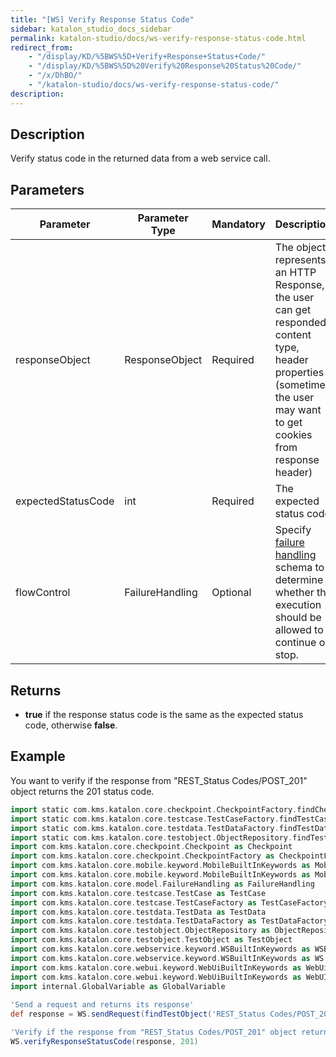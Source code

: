 ```yaml
---
title: "[WS] Verify Response Status Code" 
sidebar: katalon_studio_docs_sidebar
permalink: katalon-studio/docs/ws-verify-response-status-code.html 
redirect_from:
    - "/display/KD/%5BWS%5D+Verify+Response+Status+Code/"
    - "/display/KD/%5BWS%5D%20Verify%20Response%20Status%20Code/"
    - "/x/DhBO/"
    - "/katalon-studio/docs/ws-verify-response-status-code/"
description: 
---
```

Description
-----------

Verify status code in the returned data from a web service call.

Parameters
----------

| Parameter | Parameter Type | Mandatory | Description |
| --- | --- | --- | --- |
| responseObject | ResponseObject | Required | The object represents an HTTP Response, the user can get responded content type, header properties (sometimes the user may want to get cookies from response header) |
| expectedStatusCode | int | Required | The expected status code |
| flowControl | FailureHandling | Optional | Specify [failure handling](/x/qAAM) schema to determine whether the execution should be allowed to continue or stop. |

Returns
-------

*   **true** if the response status code is the same as the expected status code, otherwise **false**.

Example
-------

You want to verify if the response from "REST\_Status Codes/POST\_201" object returns the 201 status code.

```groovy
import static com.kms.katalon.core.checkpoint.CheckpointFactory.findCheckpoint
import static com.kms.katalon.core.testcase.TestCaseFactory.findTestCase
import static com.kms.katalon.core.testdata.TestDataFactory.findTestData
import static com.kms.katalon.core.testobject.ObjectRepository.findTestObject
import com.kms.katalon.core.checkpoint.Checkpoint as Checkpoint
import com.kms.katalon.core.checkpoint.CheckpointFactory as CheckpointFactory
import com.kms.katalon.core.mobile.keyword.MobileBuiltInKeywords as MobileBuiltInKeywords
import com.kms.katalon.core.mobile.keyword.MobileBuiltInKeywords as Mobile
import com.kms.katalon.core.model.FailureHandling as FailureHandling
import com.kms.katalon.core.testcase.TestCase as TestCase
import com.kms.katalon.core.testcase.TestCaseFactory as TestCaseFactory
import com.kms.katalon.core.testdata.TestData as TestData
import com.kms.katalon.core.testdata.TestDataFactory as TestDataFactory
import com.kms.katalon.core.testobject.ObjectRepository as ObjectRepository
import com.kms.katalon.core.testobject.TestObject as TestObject
import com.kms.katalon.core.webservice.keyword.WSBuiltInKeywords as WSBuiltInKeywords
import com.kms.katalon.core.webservice.keyword.WSBuiltInKeywords as WS
import com.kms.katalon.core.webui.keyword.WebUiBuiltInKeywords as WebUiBuiltInKeywords
import com.kms.katalon.core.webui.keyword.WebUiBuiltInKeywords as WebUI
import internal.GlobalVariable as GlobalVariable
 
'Send a request and returns its response'
def response = WS.sendRequest(findTestObject('REST_Status Codes/POST_201'))

'Verify if the response from "REST_Status Codes/POST_201" object returns the 201 status code'
WS.verifyResponseStatusCode(response, 201)
```